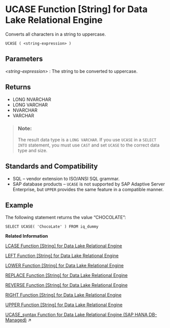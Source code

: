 <!-- loioa58c382984f2101586a7d1f6dcf499c3 -->

# UCASE Function \[String\] for Data Lake Relational Engine

Converts all characters in a string to uppercase.



```
UCASE ( <string-expression> )
```



<a name="loioa58c382984f2101586a7d1f6dcf499c3__UCASE_parm1"/>

## Parameters

 *<string-expression\>*
 :   The string to be converted to uppercase.

 

<a name="loioa58c382984f2101586a7d1f6dcf499c3__UCASE_ruturns1"/>

## Returns

-   LONG NVARCHAR
-   LONG VARCHAR
-   NVARCHAR
-   VARCHAR

> ### Note:  
> The result data type is a `LONG VARCHAR`. If you use `UCASE` in a `SELECT INTO` statement, you must use `CAST` and set `UCASE` to the correct data type and size.



<a name="loioa58c382984f2101586a7d1f6dcf499c3__UCASE_standards1"/>

## Standards and Compatibility

-   SQL – vendor extension to ISO/ANSI SQL grammar.
-   SAP database products – `UCASE` is not supported by SAP Adaptive Server Enterprise, but `UPPER` provides the same feature in a compatible manner.



<a name="loioa58c382984f2101586a7d1f6dcf499c3__UCASE_example1"/>

## Example

The following statement returns the value “CHOCOLATE”:

```
SELECT UCASE( 'ChocoLate' ) FROM iq_dummy
```

**Related Information**  


[LCASE Function \[String\] for Data Lake Relational Engine](lcase-function-string-for-data-lake-relational-engine-a55c82d.md "Converts all characters in a string to lowercase.")

[LEFT Function \[String\] for Data Lake Relational Engine](left-function-string-for-data-lake-relational-engine-a55d883.md "Returns a specified number of characters from the beginning of a string.")

[LOWER Function \[String\] for Data Lake Relational Engine](lower-function-string-for-data-lake-relational-engine-a561324.md "Converts all characters in a string to lowercase.")

[REPLACE Function \[String\] for Data Lake Relational Engine](replace-function-string-for-data-lake-relational-engine-a579952.md "Replaces all occurrences of a substring with another substring.")

[REVERSE Function \[String\] for Data Lake Relational Engine](reverse-function-string-for-data-lake-relational-engine-a57a972.md "Takes one argument as an input of type BINARY or STRING and returns the specified string with characters listed in reverse order.")

[RIGHT Function \[String\] for Data Lake Relational Engine](right-function-string-for-data-lake-relational-engine-a57b364.md "Returns the rightmost characters of a string.")

[UPPER Function \[String\] for Data Lake Relational Engine](upper-function-string-for-data-lake-relational-engine-a58cbc0.md "Converts all characters in a string to uppercase.")

[UCASE_syntax Function for Data Lake Relational Engine (SAP HANA DB-Managed)](https://help.sap.com/viewer/a898e08b84f21015969fa437e89860c8/2023_1_QRC/en-US/3c1a297f45ba489283c80d39e97a4218.html "Converts all characters in a string to uppercase.") :arrow_upper_right:

